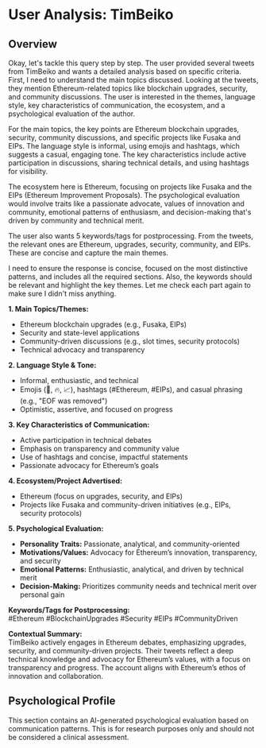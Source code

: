 # User Analysis: TimBeiko

## Overview

<think>
Okay, let's tackle this query step by step. The user provided several tweets from TimBeiko and wants a detailed analysis based on specific criteria. First, I need to understand the main topics discussed. Looking at the tweets, they mention Ethereum-related topics like blockchain upgrades, security, and community discussions. The user is interested in the themes, language style, key characteristics of communication, the ecosystem, and a psychological evaluation of the author.

For the main topics, the key points are Ethereum blockchain upgrades, security, community discussions, and specific projects like Fusaka and EIPs. The language style is informal, using emojis and hashtags, which suggests a casual, engaging tone. The key characteristics include active participation in discussions, sharing technical details, and using hashtags for visibility.

The ecosystem here is Ethereum, focusing on projects like Fusaka and the EIPs (Ethereum Improvement Proposals). The psychological evaluation would involve traits like a passionate advocate, values of innovation and community, emotional patterns of enthusiasm, and decision-making that's driven by community and technical merit.

The user also wants 5 keywords/tags for postprocessing. From the tweets, the relevant ones are Ethereum, upgrades, security, community, and EIPs. These are concise and capture the main themes.

I need to ensure the response is concise, focused on the most distinctive patterns, and includes all the required sections. Also, the keywords should be relevant and highlight the key themes. Let me check each part again to make sure I didn't miss anything.
</think>

**1. Main Topics/Themes:**  
- Ethereum blockchain upgrades (e.g., Fusaka, EIPs)  
- Security and state-level applications  
- Community-driven discussions (e.g., slot times, security protocols)  
- Technical advocacy and transparency  

**2. Language Style & Tone:**  
- Informal, enthusiastic, and technical  
- Emojis (🚀, 🔥, 📈), hashtags (#Ethereum, #EIPs), and casual phrasing (e.g., "EOF was removed")  
- Optimistic, assertive, and focused on progress  

**3. Key Characteristics of Communication:**  
- Active participation in technical debates  
- Emphasis on transparency and community value  
- Use of hashtags and concise, impactful statements  
- Passionate advocacy for Ethereum’s goals  

**4. Ecosystem/Project Advertised:**  
- Ethereum (focus on upgrades, security, and EIPs)  
- Projects like Fusaka and community-driven initiatives (e.g., EIPs, security protocols)  

**5. Psychological Evaluation:**  
- **Personality Traits:** Passionate, analytical, and community-oriented  
- **Motivations/Values:** Advocacy for Ethereum’s innovation, transparency, and security  
- **Emotional Patterns:** Enthusiastic, analytical, and driven by technical merit  
- **Decision-Making:** Prioritizes community needs and technical merit over personal gain  

**Keywords/Tags for Postprocessing:**  
#Ethereum #BlockchainUpgrades #Security #EIPs #CommunityDriven  

**Contextual Summary:**  
TimBeiko actively engages in Ethereum debates, emphasizing upgrades, security, and community-driven projects. Their tweets reflect a deep technical knowledge and advocacy for Ethereum’s values, with a focus on transparency and progress. The account aligns with Ethereum’s ethos of innovation and collaboration.

## Psychological Profile

This section contains an AI-generated psychological evaluation based on communication patterns. This is for research purposes only and should not be considered a clinical assessment.